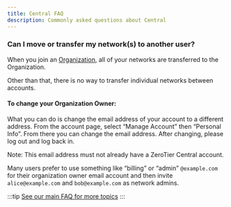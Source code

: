 ```yaml
---
title: Central FAQ
description: Commonly asked questions about Central
---
```


### Can I move or transfer my network(s) to another user?

When you join an [Organization](./organizations.md), all of your networks are transferred to the Organization.

Other than that, there is no way to transfer individual networks between accounts.

#### To change your Organization Owner:

What you can do is change the email address of your account to a different address. From the account page, select “Manage Account” then “Personal Info”.  From there you can change the email address. After changing, please log out and log back in.

Note: This email address must not already have a ZeroTier Central account.

Many users prefer to use something like “billing” or “admin” `@example.com` for their organization owner email account and then invite `alice@example.com` and `bob@example.com` as network admins.

:::tip
[See our main FAQ for more topics](./faq.md)
:::